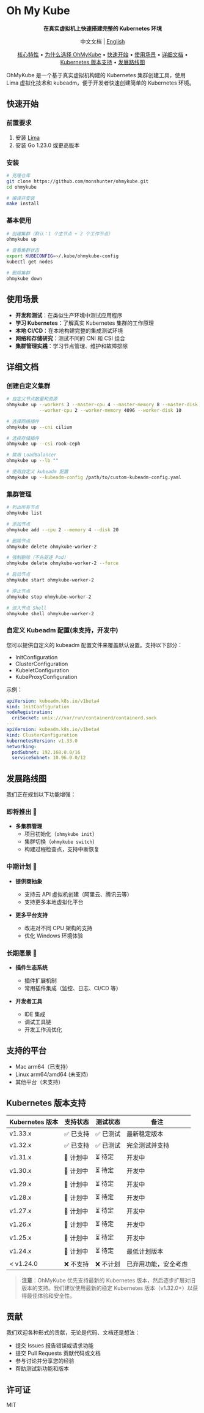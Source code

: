 # Oh My Kube

<p align="center">
  <strong>在真实虚拟机上快速搭建完整的 Kubernetes 环境</strong>
</p>

<p align="center">
  中文文档 | <a href="README.md">English</a>
</p>

<p align="center">
  <a href="#核心特性">核心特性</a> •
  <a href="#为什么选择-ohmykube">为什么选择 OhMyKube</a> •
  <a href="#快速开始">快速开始</a> •
  <a href="#使用场景">使用场景</a> •
  <a href="#详细文档">详细文档</a> •
  <a href="#kubernetes-版本支持">Kubernetes 版本支持</a> •
  <a href="#发展路线图">发展路线图</a>
</p>

OhMyKube 是一个基于真实虚拟机构建的 Kubernetes 集群创建工具，使用 Lima 虚拟化技术和 kubeadm，便于开发者快速创建简单的 Kubernetes 环境。

## 快速开始

### 前置要求

1. 安装 [Lima](https://github.com/lima-vm/lima)
2. 安装 Go 1.23.0 或更高版本

### 安装

```bash
# 克隆仓库
git clone https://github.com/monshunter/ohmykube.git
cd ohmykube

# 编译并安装
make install
```

### 基本使用

```bash
# 创建集群（默认：1 个主节点 + 2 个工作节点）
ohmykube up

# 查看集群状态
export KUBECONFIG=~/.kube/ohmykube-config
kubectl get nodes

# 删除集群
ohmykube down
```

## 使用场景

- **开发和测试**：在类似生产环境中测试应用程序
- **学习 Kubernetes**：了解真实 Kubernetes 集群的工作原理
- **本地 CI/CD**：在本地构建完整的集成测试环境
- **网络和存储研究**：测试不同的 CNI 和 CSI 组合
- **集群管理实践**：学习节点管理、维护和故障排除

## 详细文档

### 创建自定义集群

```bash
# 自定义节点数量和资源
ohmykube up --workers 3 --master-cpu 4 --master-memory 8 --master-disk 20 \
            --worker-cpu 2 --worker-memory 4096 --worker-disk 10

# 选择网络插件
ohmykube up --cni cilium

# 选择存储插件
ohmykube up --csi rook-ceph

# 禁用 LoadBalancer
ohmykube up --lb ""

# 使用自定义 kubeadm 配置
ohmykube up --kubeadm-config /path/to/custom-kubeadm-config.yaml
```

### 集群管理

```bash
# 列出所有节点
ohmykube list

# 添加节点
ohmykube add --cpu 2 --memory 4 --disk 20

# 删除节点
ohmykube delete ohmykube-worker-2

# 强制删除（不先驱逐 Pod）
ohmykube delete ohmykube-worker-2 --force

# 启动节点
ohmykube start ohmykube-worker-2

# 停止节点
ohmykube stop ohmykube-worker-2

# 进入节点 Shell
ohmykube shell ohmykube-worker-2

```

### 自定义 Kubeadm 配置(未支持，开发中)

您可以提供自定义的 kubeadm 配置文件来覆盖默认设置。支持以下部分：

- InitConfiguration
- ClusterConfiguration
- KubeletConfiguration
- KubeProxyConfiguration

示例：

```yaml
apiVersion: kubeadm.k8s.io/v1beta4
kind: InitConfiguration
nodeRegistration:
  criSocket: unix:///var/run/containerd/containerd.sock
---
apiVersion: kubeadm.k8s.io/v1beta4
kind: ClusterConfiguration
kubernetesVersion: v1.33.0
networking:
  podSubnet: 192.168.0.0/16
  serviceSubnet: 10.96.0.0/12
```

## 发展路线图

我们正在规划以下功能增强：

### 即将推出 🚀

- **多集群管理**
  - 项目初始化（`ohmykube init`）
  - 集群切换（`ohmykube switch`）
  - 构建过程检查点，支持中断恢复

### 中期计划 🔄

- **提供商抽象**
  - 支持云 API 虚拟机创建（阿里云、腾讯云等）
  - 支持更多本地虚拟化平台

- **更多平台支持**
  - 改进对不同 CPU 架构的支持
  - 优化 Windows 环境体验

### 长期愿景 🌈

- **插件生态系统**
  - 插件扩展机制
  - 常用插件集成（监控、日志、CI/CD 等）

- **开发者工具**
  - IDE 集成
  - 调试工具链
  - 开发工作流优化

## 支持的平台

- Mac arm64（已支持）
- Linux arm64/amd64 (未支持)
- 其他平台（未支持）

## Kubernetes 版本支持

| Kubernetes 版本 | 支持状态 | 测试状态 | 备注 |
|-----------------|---------|---------|------|
| v1.33.x | ✅ 已支持 | ✅ 已测试 | 最新稳定版本 |
| v1.32.x | ✅ 已支持 | ✅ 已测试 | 完全测试并支持 |
| v1.31.x | 🔄 计划中 | ⏳ 待定 | 开发中 |
| v1.30.x | 🔄 计划中 | ⏳ 待定 | 开发中 |
| v1.29.x | 🔄 计划中 | ⏳ 待定 | 开发中 |
| v1.28.x | 🔄 计划中 | ⏳ 待定 | 开发中 |
| v1.27.x | 🔄 计划中 | ⏳ 待定 | 开发中 |
| v1.26.x | 🔄 计划中 | ⏳ 待定 | 开发中 |
| v1.25.x | 🔄 计划中 | ⏳ 待定 | 开发中 |
| v1.24.x | 🔄 计划中 | ⏳ 待定 | 最低计划版本 |
| < v1.24.0 | ❌ 不支持 | ❌ 不计划 | 已弃用功能，安全考虑 |

> **注意**：OhMyKube 优先支持最新的 Kubernetes 版本，然后逐步扩展对旧版本的支持。我们建议使用最新的稳定 Kubernetes 版本（v1.32.0+）以获得最佳体验和安全性。

## 贡献

我们欢迎各种形式的贡献，无论是代码、文档还是想法：

- 提交 Issues 报告错误或请求功能
- 提交 Pull Requests 贡献代码或文档
- 参与讨论并分享您的经验
- 帮助测试新功能和版本

## 许可证

MIT
